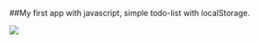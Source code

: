 
##My first app with javascript, simple todo-list with localStorage.

[![](https://i.ibb.co/Y0FmDMV/Screenshot-2020-12-01-at-16-06-26.png)](#)
